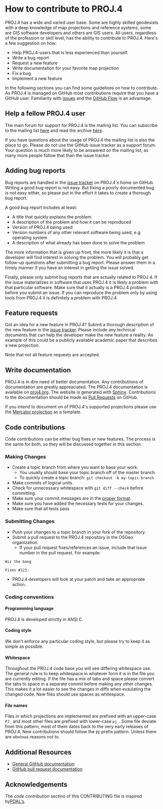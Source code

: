 # How to contribute to PROJ.4

PROJ.4 has a wide and varied user base. Some are highly skilled geodesists with a deep
knowledge of map projections and reference systems, some are GIS software developers
and others are GIS users. All users, regardless of the profession or skill level,
has the ability to contribute to PROJ.4. Here's a few suggestion on how:

* Help PROJ.4-users that is less experienced than yourself.
* Write a bug report
* Request a new feature
* Write documentation for your favorite map projection
* Fix a bug
* Implement a new feature

In the following sections you can find some guidelines on how to contribute.
As PROJ.4 is managed on GitHub most contributions require that you have a GitHub
user. Familiarity with [issues](https://guides.github.com/features/issues/) and
the [GitHub Flow](https://guides.github.com/introduction/flow/) is an advantage.

## Help a fellow PROJ.4 user
The main forum for support for PROJ.4 is the mailing list. You can subscribe to
the mailing list [here](http://lists.maptools.org/mailman/listinfo/proj) and read
the archive [here](http://lists.maptools.org/pipermail/proj/).

If you have questions about the usage of PROJ.4 the mailing list is also the place to go.
Please *do not* use the GitHub issue tracker as a support forum. Your question is much
more likely to be answered on the mailing list, as many more people follow that than
the issue tracker.

## Adding bug reports

Bug reports are handled in the [issue tracker](https://github.com/OSGeo/proj.4/issues)
on PROJ.4's home on GitHub. Writing a good bug report is not easy. But fixing a poorly
documented bug is not easy either, so please put in the effort it takes to create a
thorough bug report.

A good bug report includes at least:

* A title that quickly explains the problem
* A description of the problem and how it can be reproduced
* Version of PROJ.4 being used
* Version numbers of any other relevant software being used, e.g. operating system
* A description of what already has been done to solve the problem

The more information that is given up front, the more likely it is that a developer
will find interest in solving the problem. You will probably get follow-up questions
after submitting a bug report. Please answer them in a timely manner if you have an
interest in getting the issue solved.

Finally, please only submit bug reports that are actually related to PROJ.4. If the
issue materializes in software that uses PROJ.4 it is likely a problem with that
particular software. Make sure that it actually is a PROJ.4 problem before you submit
an issue. If you can reproduce the problem only by using tools from PROJ.4 it is
definitely a problem with PROJ.4.

## Feature requests

Got an idea for a new feature in PROJ.4? Submit a thorough description of the new
feature in the [issue tracker](https://github.com/OSGeo/proj.4/issues). Please
include any technical documents that can help the developer make the new feature a
reality. An example of this could be a publicly available academic paper that
describes a new projection.

Note that not all feature requests are accepted.

## Write documentation

PROJ.4 is in dire need of better documentation. Any contributiions of documentation
are greatly appreaciated. The PROJ.4 documentation is available on [proj4.org](ttp://proj4.org).
The website is generated with [Sphinx](http://www.sphinx-doc.org/en/stable/). Contributions
to the documentation should be made as [Pull Requests](https://github.com/OSGeo/proj.4/pulls)
on GitHub.

If you intend to document on of PROJ.4's supported projections please use the
[Mercator projection](http://proj4.org/projections/merc.html) as a template.


## Code contributions

Code contributions can be either bug fixes or new features. The process is the same
for both, so they will be discussed together in this section.

### Making Changes

* Create a topic branch from where you want to base your work.
  * You usually should base your topic branch off of the master branch.
  * To quickly create a topic branch: `git checkout -b my-topic-branch`
* Make commits of logical units.
* Check for unnecessary whitespace with `git diff --check` before committing.
* Make sure your commit messages are in the [proper format](http://tbaggery.com/2008/04/19/a-note-about-git-commit-messages.html).
* Make sure you have added the necessary tests for your changes.
* Make sure that all tests pass

### Submitting Changes

* Push your changes to a topic branch in your fork of the repository.
* Submit a pull request to the PROJ.4 repository in the OSGeo organization.
  * If your pull request fixes/references an issue, include that issue number in the pull request. For example:

```
Wiz the bang

Fixes #123.
```

* PROJ.4 developers will look at your patch and take an appropriate action.

### Coding conventions

#### Programming language
PROJ.4 is developed strictly in ANSI C.

#### Coding style
We don't enforce any particular coding style, but please try to keep it as simple as possible.

#### Whitespace
Throughout the PROJ.4 code base you will see differing whitespace use.
The general rule is to keep whitespace in whatever form it is
in the file you are currently editing. If the file has a mix of tabs and space please
convert the tabs to space in a separate commit before making any other changes. This
makes it a lot easier to see the changes in diffs when evaulating the changed code. New
files should use spaces as whitespace.

#### File names
Files in which projections are implemented are prefixed with an upper-case `PJ_` and most other
files are prefixed with lower-case `pj_`. Some file deviate from this pattern, most of them dates
back to the very early releases of PROJ.4. New contributions should follow the pj-prefix pattern.
Unless there are obvious reasons not to.

## Additional Resources

* [General GitHub documentation](http://help.github.com/)
* [GitHub pull request documentation](http://help.github.com/send-pull-requests/)

## Acknowledgements

The _code contribution_ sectino of this CONTRIBUTING file is inspired by[PDAL's](https://github.com/PDAL/PDAL/blob/master/CONTRIBUTING.md).
